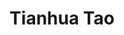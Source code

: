 ---
layout: page
title: Tianhua Tao
description: UIUC CS MS student
img: images/students/tianhua.jpeg
<!--- redirect: -->
importance: 6
category: "Current Students"
---